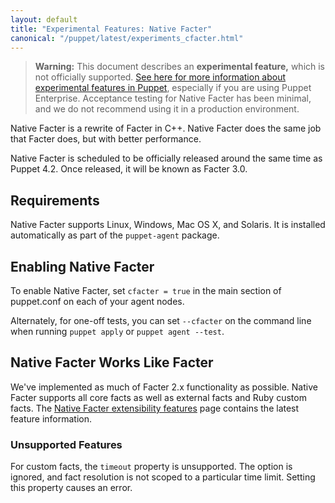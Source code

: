 ```yaml
---
layout: default
title: "Experimental Features: Native Facter"
canonical: "/puppet/latest/experiments_cfacter.html"
---
```


[users_group]: https://groups.google.com/forum/#!forum/puppet-users
[cfacter_readme]: https://github.com/puppetlabs/facter/blob/master/README.md
[cfacter_features]: https://github.com/puppetlabs/facter/blob/master/Extensibility.md

> **Warning:** This document describes an **experimental feature,** which is not officially supported. [See here for more information about experimental features in Puppet](./experiments_overview.html), especially if you are using Puppet Enterprise. Acceptance testing for Native Facter has been minimal, and we do not recommend using it in a production environment.

Native Facter is a rewrite of Facter in C++. Native Facter does the same job that Facter does, but with better performance.

Native Facter is scheduled to be officially released around the same time as Puppet 4.2. Once released, it will be known as Facter 3.0.

Requirements
-----

Native Facter supports Linux, Windows, Mac OS X, and Solaris. It is installed automatically as part of the `puppet-agent` package.

Enabling Native Facter
-----

To enable Native Facter, set `cfacter = true` in the main section of puppet.conf on each of your agent nodes.

Alternately, for one-off tests, you can set `--cfacter` on the command line when running `puppet apply` or `puppet agent --test`.

Native Facter Works Like Facter
-----

We've implemented as much of Facter 2.x functionality as possible. Native Facter supports all core facts as well as external facts and Ruby custom facts. The [Native Facter extensibility features][cfacter_features] page contains the latest feature information.

### Unsupported Features

For custom facts, the `timeout` property is unsupported. The option is ignored, and fact resolution is not scoped to a particular time limit. Setting this property causes an error.
